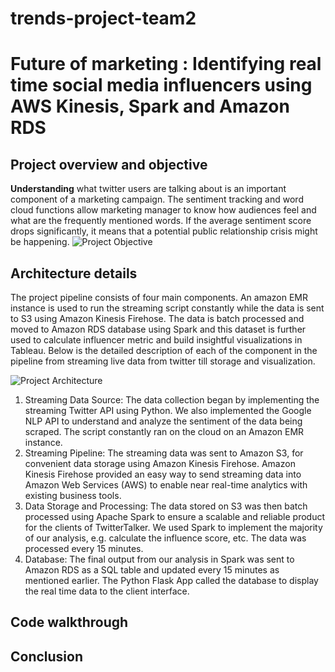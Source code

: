 # trends-project-team2
# Future of marketing : Identifying real time social media influencers using AWS Kinesis, Spark and Amazon RDS

## Project overview and objective
__Understanding__ what twitter users are talking about is an important component of a marketing campaign. The sentiment tracking and word cloud functions allow marketing manager to know how audiences feel and what are the frequently mentioned words. If the average sentiment score drops significantly, it means that a potential public relationship crisis might be happening.
![Project Objective](https://github.umn.edu/singh899/trends-project-team2/blob/master/Diagrams/Obj.PNG)

## Architecture details

The project pipeline consists of four main components. An amazon EMR instance is used to run the streaming script constantly while the data is sent to S3 using Amazon Kinesis Firehose. The data is batch processed and moved to Amazon RDS database using Spark and this dataset is further used to calculate influencer metric and build insightful visualizations in Tableau. Below is the detailed description of each of the component in the pipeline from streaming live data from twitter till storage and visualization.

![Project Architecture](https://github.umn.edu/singh899/trends-project-team2/blob/master/Diagrams/Arch2.PNG)

1. Streaming Data Source: The data collection began by implementing the streaming Twitter API using Python. We also implemented the Google NLP API to understand and analyze the sentiment of the data being scraped. The script constantly ran on the cloud on an Amazon EMR instance.
2. Streaming Pipeline: The streaming data was sent to Amazon S3, for convenient data storage using Amazon Kinesis Firehose. Amazon Kinesis Firehose provided an easy way to send streaming data into Amazon Web Services (AWS) to enable near real-time analytics with existing business tools.
3. Data Storage and Processing: The data stored on S3 was then batch processed using Apache Spark to ensure a scalable and reliable product for the clients of TwitterTalker. We used Spark to implement the majority of our analysis, e.g. calculate the influence score, etc. The data was processed every 15 minutes.
4. Database: The final output from our analysis in Spark was sent to Amazon RDS as a SQL table and updated every 15 minutes as mentioned earlier. The Python Flask App called the database to display the real time data to the client interface.

## Code walkthrough
## Conclusion
